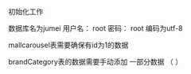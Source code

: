 初始化工作

数据库名为jumei  用户名： root  密码： root  编码为utf-8

mallcarousel表需要确保有id为1的数据

brandCategory表的数据需要手动添加 一部分数据 （ ）